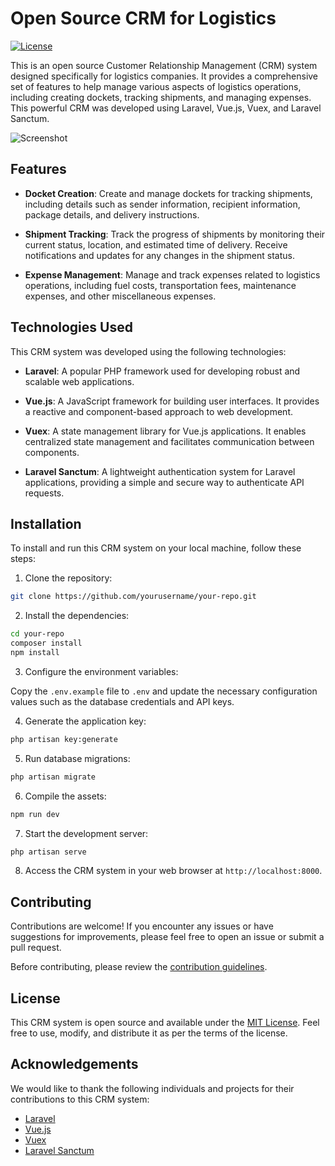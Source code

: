 # Open Source CRM for Logistics

[![License](https://img.shields.io/badge/license-MIT-blue.svg)](https://github.com/yourusername/your-repo/blob/master/LICENSE)

This is an open source Customer Relationship Management (CRM) system designed specifically for logistics companies. It provides a comprehensive set of features to help manage various aspects of logistics operations, including creating dockets, tracking shipments, and managing expenses. This powerful CRM was developed using Laravel, Vue.js, Vuex, and Laravel Sanctum.

![Screenshot](https://github.com/harshithva/logistics/blob/master/screenshot.jpg)

## Features

- **Docket Creation**: Create and manage dockets for tracking shipments, including details such as sender information, recipient information, package details, and delivery instructions.

- **Shipment Tracking**: Track the progress of shipments by monitoring their current status, location, and estimated time of delivery. Receive notifications and updates for any changes in the shipment status.

- **Expense Management**: Manage and track expenses related to logistics operations, including fuel costs, transportation fees, maintenance expenses, and other miscellaneous expenses.

## Technologies Used

This CRM system was developed using the following technologies:

- **Laravel**: A popular PHP framework used for developing robust and scalable web applications.

- **Vue.js**: A JavaScript framework for building user interfaces. It provides a reactive and component-based approach to web development.

- **Vuex**: A state management library for Vue.js applications. It enables centralized state management and facilitates communication between components.

- **Laravel Sanctum**: A lightweight authentication system for Laravel applications, providing a simple and secure way to authenticate API requests.

## Installation

To install and run this CRM system on your local machine, follow these steps:

1. Clone the repository:

```bash
git clone https://github.com/yourusername/your-repo.git
```

2. Install the dependencies:

```bash
cd your-repo
composer install
npm install
```

3. Configure the environment variables:

Copy the `.env.example` file to `.env` and update the necessary configuration values such as the database credentials and API keys.

4. Generate the application key:

```bash
php artisan key:generate
```

5. Run database migrations:

```bash
php artisan migrate
```

6. Compile the assets:

```bash
npm run dev
```

7. Start the development server:

```bash
php artisan serve
```

8. Access the CRM system in your web browser at `http://localhost:8000`.

## Contributing

Contributions are welcome! If you encounter any issues or have suggestions for improvements, please feel free to open an issue or submit a pull request.

Before contributing, please review the [contribution guidelines](CONTRIBUTING.md).

## License

This CRM system is open source and available under the [MIT License](LICENSE). Feel free to use, modify, and distribute it as per the terms of the license.

## Acknowledgements

We would like to thank the following individuals and projects for their contributions to this CRM system:

- [Laravel](https://laravel.com/)
- [Vue.js](https://vuejs.org/)
- [Vuex](https://vuex.vuejs.org/)
- [Laravel Sanctum](https://laravel.com/docs/8.x/sanctum)

